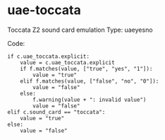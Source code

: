# uae-toccata #

Toccata Z2 sound card emulation
Type: uaeyesno

Code:

    if c.uae_toccata.explicit:
        value = c.uae_toccata.explicit
        if f.matches(value, ["true", "yes", "1"]):
            value = "true"
        elif f.matches(value, ["false", "no", "0"]):
            value = "false"
        else:
            f.warning(value + ": invalid value")
            value = "false"
    elif c.sound_card == "toccata":
        value = "true"
    else:
        value = "false"
